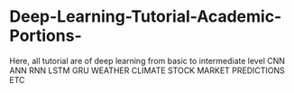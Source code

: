 # Deep-Learning-Tutorial-Academic-Portions-
Here, all tutorial are of deep learning  from basic to intermediate level
CNN
ANN
RNN
LSTM
GRU
WEATHER CLIMATE
STOCK MARKET PREDICTIONS
ETC

